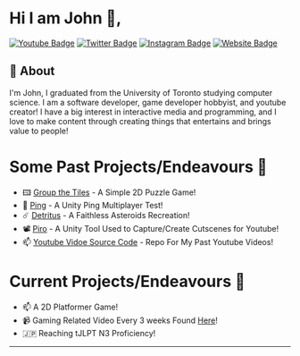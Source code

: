# Hi I am John 👋, 

[![Youtube Badge](https://img.shields.io/badge/-@JohnSong-FF0000?style=flat&logo=youtube&logoColor=white&link=https://youtube.com/c/JohnSong/)](https://youtube.com/c/JohnSong)
[![Twitter Badge](https://img.shields.io/badge/-@JohnSogNow-1ca0f1?style=flat&labelColor=1ca0f1&logo=twitter&logoColor=white&link=https://twitter.com/JohnSongNow)](https://twitter.com/JohnSongNow)
[![Instagram Badge](https://img.shields.io/badge/-@JohnSongNow-purple?style=flat&logo=instagram&logoColor=white&link=https://instagram.com/_jessicaalim/)](https://instagram.com/JohnSongNow)
[![Website Badge](https://img.shields.io/badge/-johnsong.me-47CCCC?style=flat&logo=Google-Chrome&logoColor=white&link=https://johnsong.me)](https://johnsong.me)

## 🧐 About
I'm John, I graduated from the University of Toronto studying computer science. I am a software developer, game developer hobbyist, and youtube creator! I have a big interest in interactive media and programming, and I love to make content through creating things that entertains and brings value to people!

# Some Past Projects/Endeavours 🌳
- 🖽 [Group the Tiles](https://github.com/Ctrlfyp/group-the-tiles) - A Simple 2D Puzzle Game!
- 🏓 [Ping](https://johnsongnow.itch.io/ping) - A Unity Ping Multiplayer Test!
- ☄️ [Detritus](https://johnsongnow.itch.io/detritus) - A Faithless Asteroids Recreation!
- 📽️ [Piro](https://github.com/JohnSongNow/Piro) - A Unity Tool Used to Capture/Create Cutscenes for Youtube!
- 📫 [Youtube Vidoe Source Code](https://github.com/JohnSongNow/youtube-videos) - Repo For My Past Youtube Videos!

# Current Projects/Endeavours 🚧
- 📫 A 2D Platformer Game!
- 📹 Gaming Related Video Every 3 weeks Found [Here](https://youtube.com/c/JohnSong)!
- 🇯🇵 Reaching tJLPT N3 Proficiency!
---
